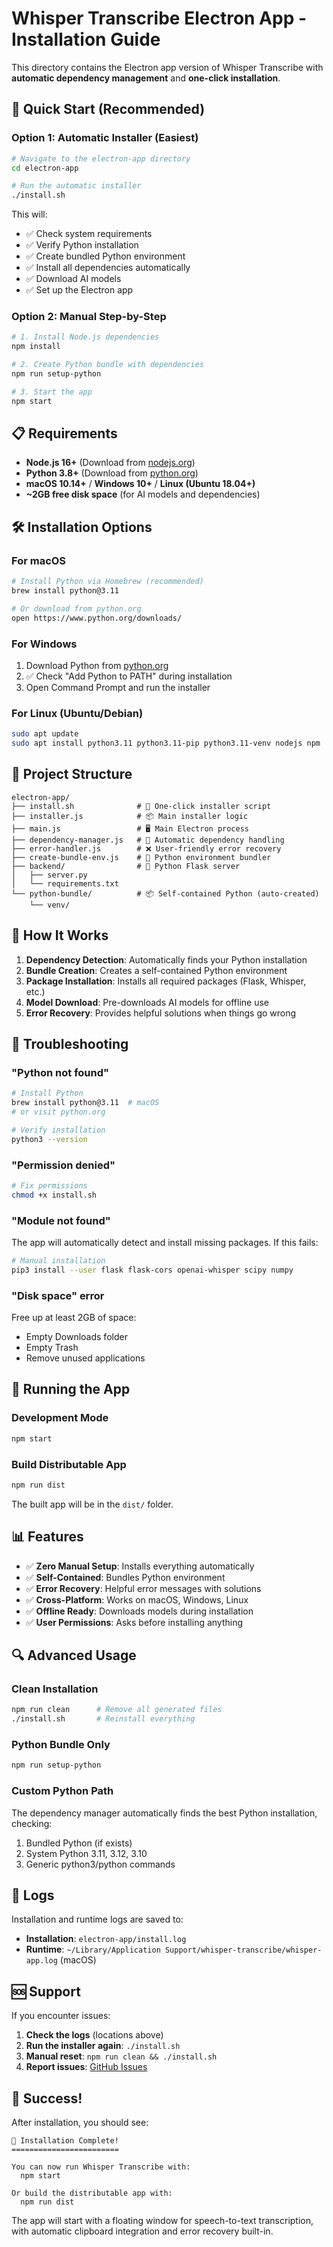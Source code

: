 # Whisper Transcribe Electron App - Installation Guide

This directory contains the Electron app version of Whisper Transcribe with **automatic dependency management** and **one-click installation**.

## 🚀 Quick Start (Recommended)

### Option 1: Automatic Installer (Easiest)
```bash
# Navigate to the electron-app directory
cd electron-app

# Run the automatic installer
./install.sh
```

This will:
- ✅ Check system requirements
- ✅ Verify Python installation  
- ✅ Create bundled Python environment
- ✅ Install all dependencies automatically
- ✅ Download AI models
- ✅ Set up the Electron app

### Option 2: Manual Step-by-Step
```bash
# 1. Install Node.js dependencies
npm install

# 2. Create Python bundle with dependencies
npm run setup-python

# 3. Start the app
npm start
```

## 📋 Requirements

- **Node.js 16+** (Download from [nodejs.org](https://nodejs.org/))
- **Python 3.8+** (Download from [python.org](https://python.org/downloads/))
- **macOS 10.14+** / **Windows 10+** / **Linux (Ubuntu 18.04+)**
- **~2GB free disk space** (for AI models and dependencies)

## 🛠 Installation Options

### For macOS
```bash
# Install Python via Homebrew (recommended)
brew install python@3.11

# Or download from python.org
open https://www.python.org/downloads/
```

### For Windows
1. Download Python from [python.org](https://www.python.org/downloads/)
2. ✅ Check "Add Python to PATH" during installation
3. Open Command Prompt and run the installer

### For Linux (Ubuntu/Debian)
```bash
sudo apt update
sudo apt install python3.11 python3.11-pip python3.11-venv nodejs npm
```

## 📁 Project Structure

```
electron-app/
├── install.sh              # 🚀 One-click installer script
├── installer.js            # 📦 Main installer logic
├── main.js                 # 🖥️ Main Electron process
├── dependency-manager.js   # 🔧 Automatic dependency handling
├── error-handler.js        # ❌ User-friendly error recovery
├── create-bundle-env.js    # 🐍 Python environment bundler
├── backend/                # 🐍 Python Flask server
│   ├── server.py
│   └── requirements.txt
└── python-bundle/          # 📦 Self-contained Python (auto-created)
    └── venv/
```

## 🎯 How It Works

1. **Dependency Detection**: Automatically finds your Python installation
2. **Bundle Creation**: Creates a self-contained Python environment
3. **Package Installation**: Installs all required packages (Flask, Whisper, etc.)
4. **Model Download**: Pre-downloads AI models for offline use
5. **Error Recovery**: Provides helpful solutions when things go wrong

## 🔧 Troubleshooting

### "Python not found"
```bash
# Install Python
brew install python@3.11  # macOS
# or visit python.org

# Verify installation
python3 --version
```

### "Permission denied"
```bash
# Fix permissions
chmod +x install.sh
```

### "Module not found" 
The app will automatically detect and install missing packages. If this fails:
```bash
# Manual installation
pip3 install --user flask flask-cors openai-whisper scipy numpy
```

### "Disk space" error
Free up at least 2GB of space:
- Empty Downloads folder
- Empty Trash
- Remove unused applications

## 🚀 Running the App

### Development Mode
```bash
npm start
```

### Build Distributable App
```bash
npm run dist
```

The built app will be in the `dist/` folder.

## 📊 Features

- ✅ **Zero Manual Setup**: Installs everything automatically
- ✅ **Self-Contained**: Bundles Python environment
- ✅ **Error Recovery**: Helpful error messages with solutions
- ✅ **Cross-Platform**: Works on macOS, Windows, Linux
- ✅ **Offline Ready**: Downloads models during installation
- ✅ **User Permissions**: Asks before installing anything

## 🔍 Advanced Usage

### Clean Installation
```bash
npm run clean      # Remove all generated files
./install.sh       # Reinstall everything
```

### Python Bundle Only
```bash
npm run setup-python
```

### Custom Python Path
The dependency manager automatically finds the best Python installation, checking:
1. Bundled Python (if exists)
2. System Python 3.11, 3.12, 3.10
3. Generic python3/python commands

## 📝 Logs

Installation and runtime logs are saved to:
- **Installation**: `electron-app/install.log`
- **Runtime**: `~/Library/Application Support/whisper-transcribe/whisper-app.log` (macOS)

## 🆘 Support

If you encounter issues:

1. **Check the logs** (locations above)
2. **Run the installer again**: `./install.sh`
3. **Manual reset**: `npm run clean && ./install.sh`
4. **Report issues**: [GitHub Issues](https://github.com/sethshoultes/whisper-transcribe-pi/issues)

## 🎉 Success!

After installation, you should see:
```
🎉 Installation Complete!
========================

You can now run Whisper Transcribe with:
  npm start

Or build the distributable app with:
  npm run dist
```

The app will start with a floating window for speech-to-text transcription, with automatic clipboard integration and error recovery built-in.